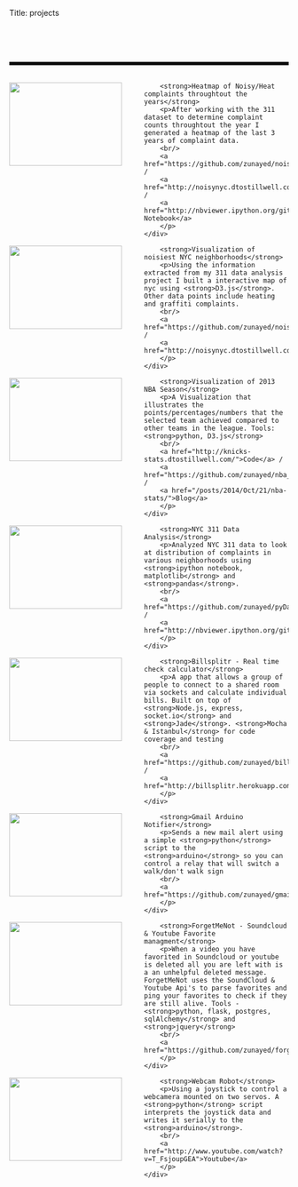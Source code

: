 Title: projects


<div class="grid-container" style="margin: 80px 0; border-top: 6px solid black;">
<br/>
<div class="project">
<div class="grid-100">
    <div class="project-text">
        <img src="/images/projects/complaint_heat.png" height="150" width="203" align="left" style="margin-right: 40px;" />

        <strong>Heatmap of Noisy/Heat complaints throughtout the years</strong>
        <p>After working with the 311 dataset to determine complaint counts throughtout the year I generated a heatmap of the last 3 years of complaint data.
        <br/>
        <a href="https://github.com/zunayed/noisyNYC">Code</a> /
        <a href="http://noisynyc.dtostillwell.com/time">Demo</a> /
        <a href="http://nbviewer.ipython.org/github/zunayed/noisyNYC/blob/master/data_analysis/311_data.ipynb">ipython Notebook</a> 
        </p>
    </div>
</div>
</div>

<div class="project">
<div class="grid-100">
    <div class="project-text">
        <img src="/images/projects/noisynyc.jpg" height="150" width="203" align="left" style="margin-right: 40px;" />

        <strong>Visualization of noisiest NYC neighborhoods</strong>
        <p>Using the information extracted from my 311 data analysis project I built a interactive map of nyc using <strong>D3.js</strong>. Other data points include heating and graffiti complaints.
        <br/>
        <a href="https://github.com/zunayed/noisyNYC">Code</a> /
        <a href="http://noisynyc.dtostillwell.com">Demo</a> 
        </p>
    </div>
</div>
</div>

<div class="project">
<div class="grid-100">
    <div class="project-text">
        <img src="/images/projects/nba_stats.png" height="150" width="203" align="left" style="margin-right: 40px;" />

        <strong>Visualization of 2013 NBA Season</strong>
        <p>A Visualization that illustrates the points/percentages/numbers that the selected team achieved compared to other teams in the league. Tools: <strong>python, D3.js</strong> 
        <br/>
        <a href="http://knicks-stats.dtostillwell.com/">Code</a> /
        <a href="https://github.com/zunayed/nba_stats">Demo</a> /
        <a href="/posts/2014/Oct/21/nba-stats/">Blog</a> 
        </p>
    </div>
</div>
</div>

<div class="project">
<div class="grid-100">
    <div class="project-text">
        <img src="/images/projects/311_analysis.png" height="150" width="203" align="left" style="margin-right: 40px;"/>

        <strong>NYC 311 Data Analysis</strong>
        <p>Analyzed NYC 311 data to look at distribution of complaints in various neighborhoods using <strong>ipython notebook, matplotlib</strong> and <strong>pandas</strong>.
        <br/>
        <a href="https://github.com/zunayed/pyDataAnalysis">Code</a> /
        <a href="http://nbviewer.ipython.org/github/zunayed/pyDataAnalysis/blob/2b49240c0247c684b58b41c01228f1308d793c68/Noisy%20Neighborhoods%20in%20NYC.ipynb">Demo</a> 
        </p>
    </div>
</div>
</div>

<div class="project">
<div class="grid-100">
    <div class="project-text">
        <img src="/images/projects/billsplitr.png" height="150" width="203" align="left" style="margin-right: 40px;"/>

        <strong>Billsplitr - Real time check calculator</strong>
        <p>A app that allows a group of people to connect to a shared room via sockets and calculate individual bills. Built on top of <strong>Node.js, express, socket.io</strong> and <strong>Jade</strong>. <strong>Mocha & Istanbul</strong> for code coverage and testing
        <br/>
        <a href="https://github.com/zunayed/billsplitr">Code</a> /
        <a href="http://billsplitr.herokuapp.com/">Demo</a> 
        </p>
    </div>
</div>
</div>

<div class="project">
<div class="grid-100">
    <div class="project-text">
        <img src="/images/projects/gmail_notifier.jpeg" height="150" width="203" align="left" style="margin-right: 40px;"/>

        <strong>Gmail Arduino Notifier</strong>
        <p>Sends a new mail alert using a simple <strong>python</strong> script to the <strong>arduino</strong> so you can control a relay that will switch a walk/don't walk sign
        <br/>
        <a href="https://github.com/zunayed/gmail_arduino_notifier">Code</a> 
        </p>
    </div>
</div>
</div>

<div class="project">
<div class="grid-100">
    <div class="project-text">
        <img src="/images/projects/forgetmenot.png" height="150" width="203" align="left" style="margin-right: 40px;"/>

        <strong>ForgetMeNot - Soundcloud & Youtube Favorite managment</strong>
        <p>When a video you have favorited in Soundcloud or youtube is deleted all you are left with is a an unhelpful deleted message. ForgetMeNot uses the SoundCloud & Youtube Api's to parse favorites and ping your favorites to check if they are still alive. Tools - <strong>python, flask, postgres, sqlAlchemy</strong> and <strong>jquery</strong>
        <br/>
        <a href="https://github.com/zunayed/forgetmenot">Code</a> 
        </p>
    </div>
</div>
</div>

<div class="project">
<div class="grid-100">
    <div class="project-text">
        <img src="/images/projects/webcamrobot.jpg" height="150" width="203" align="left" style="margin-right: 40px;"/>

        <strong>Webcam Robot</strong>
        <p>Using a joystick to control a webcamera mounted on two servos. A <strong>python</strong> script interprets the joystick data and writes it serially to the <strong>arduino</strong>. 
        <br/>
        <a href="http://www.youtube.com/watch?v=T_FsjoupGEA">Youtube</a> 
        </p>
    </div>
</div>
</div>

</div>
